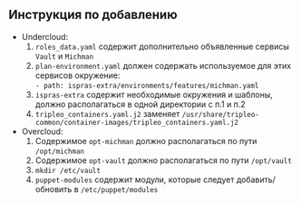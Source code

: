 Инструкция по добавлению
------------------------
- Undercloud:
    1) `roles_data.yaml` содержит дополнительно объявленные сервисы `Vault` и `Michman`
    2) `plan-environment.yaml` должен содержать используемое для этих сервисов окружение:  
`- path: ispras-extra/environments/features/michman.yaml`
    4) `ispras-extra` содержит необходимые окружения и шаблоны, должно располагаться в одной директории с п.1 и п.2
    5) `tripleo_containers.yaml.j2` заменяет `/usr/share/tripleo-common/container-images/tripleo_containers.yaml.j2`
- Overcloud:
    1) Содержимое `opt-michman` должно располагаться по пути `/opt/michman`
    2) Содержимое `opt-vault` должно располагаться по пути `/opt/vault`
    3) `mkdir /etc/vault`
    4) `puppet-modules` содержит модули, которые следует добавить/обновить в `/etc/puppet/modules`
